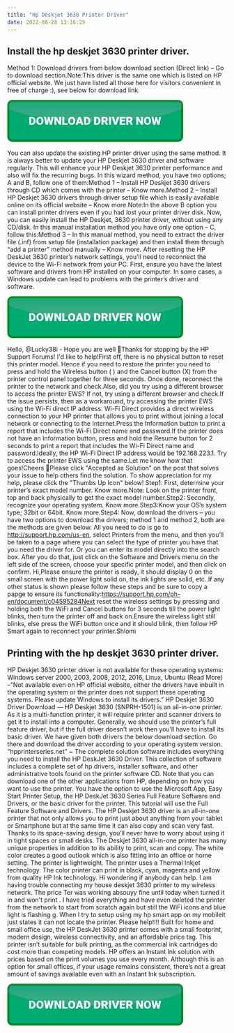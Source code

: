 ```yaml
---
title: "Hp Deskjet 3630 Printer Driver"
date: 2022-08-28 13:16:29
---
```


## Install the hp deskjet 3630 printer driver.

Method 1: Download drivers from below download section (Direct link) – Go to download section.Note:This driver is the same one which is listed on HP official website. We just have listed all those here for visitors convenient in free of charge :), see below for download link.

[![button](https://github.com/driverbay/driverbay.github.io/blob/main/dlbutton.png?raw=true)](https://printerpatch.com/download-printer-driver)


You can also update the existing HP printer driver using the same method. It is always better to update your HP Deskjet 3630 driver and software regularly. This will enhance your HP Deskjet 3630 printer performance and also will fix the recurring bugs.
In this wizard method, you have two options; A and B, follow one of them:Method 1 – Install HP Deskjet 3630 drivers through CD which comes with the printer – Know more.Method 2 – Install HP Deskjet 3630 drivers through driver setup file which is easily available online on its official website – Know more.Note:In the above B option you can install printer drivers even if you had lost your printer driver disk. Now, you can easily install the HP Deskjet, 3630 printer driver, without using any CD/disk.
In this manual installation method you have only one option – C, follow this:Method 3 – In this manual method, you need to extract the driver file (.inf) from setup file (installation package) and then install them through “add a printer” method manually – Know more.
After resetting the HP DeskJet 3630 printer’s network settings, you’ll need to reconnect the device to the Wi-Fi network from your PC. First, ensure you have the latest software and drivers from HP installed on your computer. In some cases, a Windows update can lead to problems with the printer’s driver and software.

[![button](https://github.com/driverbay/driverbay.github.io/blob/main/dlbutton.png?raw=true)](https://printerpatch.com/download-printer-driver)


Hello, @Lucky38i - Hope you are well 🙂Thanks for stopping by the HP Support Forums! I'd like to help!First off, there is no physical button to reset this printer model. Hence if you need to restore the printer you need to press and hold the Wireless button ( ) and the Cancel button (X) from the printer control panel together for three seconds. Once done, reconnect the printer to the network and check.Also, did you try using a different browser to access the printer EWS? If not, try using a different browser and check.If the issue persists, then as a workaround, try accessing the printer EWS using the Wi-Fi direct IP address. Wi-Fi Direct provides a direct wireless connection to your HP printer that allows you to print without joining a local network or connecting to the Internet.Press the Information button to print a report that includes the Wi-Fi Direct name and password.If the printer does not have an Information button, press and hold the Resume button for 2 seconds to print a report that includes the Wi-Fi Direct name and password.Ideally, the HP Wi-Fi Direct IP address would be 192.168.223.1. Try to access the printer EWS using the same.Let me know how that goes!Cheers 🙂Please click "Accepted as Solution" on the post that solves your issue to help others find the solution. To show appreciation for my help, please click the "Thumbs Up Icon" below!
Step1: First, determine your printer’s exact model number. Know more.Note: Look on the printer front, top and back physically to get the exact model number.Step2: Secondly, recognize your operating system. Know more.Step3:Know your OS’s system type; 32bit or 64bit. Know more.Step4: Now, download the drivers – you have two options to download the drivers; method 1 and method 2, both are the methods are given below.
All you need to do is go to http://support.hp.com/us-en, select Printers from the menu, and then you’ll be taken to a page where you can select the type of printer you have that you need the driver for. Or you can enter its model directly into the search box. After you do that, just click on the Software and Drivers menu on the left side of the screen, choose your specific printer model, and then click on confirm.
Hi,Please ensure the printer is ready, it should display 0 on the small screen with the power light solid on, the ink lights are solid, etc..If any other status is shown please follow these steps and be sure to copy a papge to ensure its functionality:https://support.hp.com/ph-en/document/c04595284Next reset the wireless settings by pressing and holding both the WiFi and Cancel buttons for 3 seconds till the power light blinks, then turn the printer off and back on.Ensure the wireless light still blinks, else press the WiFi button once and it should blink, then follow HP Smart again to reconnect your printer.Shlomi

## Printing with the hp deskjet 3630 printer driver.

HP Deskjet 3630 printer driver is not available for these operating systems: Windows server 2000, 2003, 2008, 2012, 2016, Linux, Ubuntu (Read More) –“Not available even on HP official website, either the drivers have inbuilt in the operating system or the printer does not support these operating systems. Please update Windows to install its drivers.”
HP Deskjet 3630 Driver Download — HP Deskjet 3630 (SNPRH-1501) is an all-in-one printer. As it is a multi-function printer, it will require printer and scanner drivers to get it to install into a computer. Generally, we should use the printer’s full feature driver, but if the full driver doesn’t work then you’ll have to install its basic driver. We have given both drivers the below download section. Go there and download the driver according to your operating system version.
“hpprinterseries.net” ~ The complete solution software includes everything you need to install the HP DeskJet 3630 Driver. This collection of software includes a complete set of hp drivers, installer software, and other administrative tools found on the printer software CD.
Note that you can download one of the other applications from HP, depending on how you want to use the printer. You have the option to use the Microsoft App, Easy Start Printer Setup, the HP DeskJet 3630 Series Full Feature Software and Drivers, or the basic driver for the printer. This tutorial will use the Full Feature Software and Drivers.
The HP Deskjet 3630 driver is an all-in-one printer that not only allows you to print just about anything from your tablet or Smartphone but at the same time it can also copy and scan very fast. Thanks to its space-saving design, you’ll never have to worry about using it in tight spaces or small desks.
The Deskjet 3630 all-in-one printer has many unique properties in addition to its ability to print, scan and copy. The white color creates a good outlook which is also fitting into an office or home setting. The printer is lightweight. The printer uses a Thermal Inkjet technology. The color printer can print in black, cyan, magenta and yellow from quality HP Ink technology.
Hi wondering if anybody can help. I am having trouble connecting my house deskjet 3630 printer to my wireless network. The price Ter was working absouyy fine until today when turned it in and won't print . I have tried everything and have even deleted the printer from the network to start from scratch again but still the WiFi icons and blue light is flashing g. When I try to setup using my hp smart app on my mobileit just states it can not locate the printer. Please help!!!!
Built for home and small office use, the HP DeskJet 3630 printer comes with a small footprint, modern design, wireless connectivity, and an affordable price tag. This printer isn’t suitable for bulk printing, as the commercial ink cartridges do cost more than competing models. HP offers an Instant Ink solution with prices based on the print volumes you use every month. Although this is an option for small offices, if your usage remains consistent, there’s not a great amount of savings available even with an Instant Ink subscription.


[![button](https://github.com/driverbay/driverbay.github.io/blob/main/dlbutton.png?raw=true)](https://printerpatch.com/download-printer-driver)